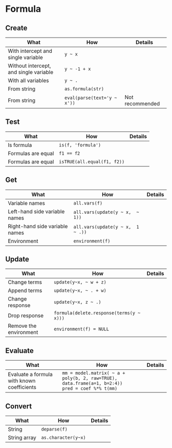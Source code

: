 # Formula

## Create
| What | How | Details |
|---|---|---|
| With intercept and single variable | `y ~ x` | |
| Without intercept, and single variable | `y ~ -1 + x` | |
| With all variables | `y ~ .` | |
| From string | `as.formula(str)` | |
| From string | `eval(parse(text='y ~ x'))` | Not recommended | 

## Test
| What | How | Details |
|---|---|---|
| Is formula | `is(f, 'formula')` | |
| Formulas are equal | `f1 == f2` | |
| Formulas are equal | `isTRUE(all.equal(f1, f2))` | |

## Get
| What | How | Details |
|---|---|---|
| Variable names | `all.vars(f)` | |
| Left-hand side variable names | `all.vars(update(y ~ x,  ~ 1))` | |
| Right-hand side variable names | `all.vars(update(y ~ x,  1 ~ .))` | |
| Environment | `environment(f)` | |

## Update
| What | How | Details |
|---|---|---|
| Change terms | `update(y~x, ~ w + z)` | |
| Append terms | `update(y~x, ~ . + w)` | |
| Change response | `update(y~x, z ~ .)` | |
| Drop response | `formula(delete.response(terms(y ~ x)))` | |
| Remove the environment | `environment(f) = NULL` | |

## Evaluate
| What | How | Details |
|---|---|---|
| Evaluate a formula with known coefficients | `mm = model.matrix( ~ a + poly(b, 2, raw=TRUE), data.frame(a=1, b=2:4))`<br>`pred = coef %*% t(mm)` | |

## Convert
| What | How | Details |
|---|---|---|
| String | `deparse(f)` | |
| String array | `as.character(y~x)` | |
